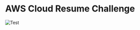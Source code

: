 # AWS Cloud Resume Challenge
![Test]([http://url/to/img.png](https://readmegithub.s3.amazonaws.com/AWS_Drawing+(1).jpg)https://readmegithub.s3.amazonaws.com/AWS_Drawing+(1).jpg)
